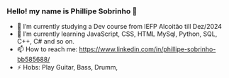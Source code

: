 ### Hello! my name is Phillipe Sobrinho 👋


- 🔭 I’m currently studying a Dev course from IEFP Alcoitão till Dez/2024
- 🌱 I’m currently learning JavaScript, CSS, HTML MySql, Python, SQL, C++, C# and so on.
- 📫 How to reach me: https://www.linkedin.com/in/phillipe-sobrinho-bb585688/
- ⚡ Hobs: Play Guitar, Bass, Drumm, 

